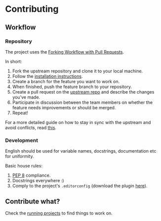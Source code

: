 # Contributing

## Workflow

### Repository

The project uses the [Forking Workflow with Pull Requests](https://www.atlassian.com/git/tutorials/making-a-pull-request).

In short:
1. Fork the upstream repository and clone it to your local machine.
1. Follow the [installation instructions](installation.md).
1. Create a branch for the feature you want to work on.
1. When finished, push the feature branch to your repository.
1. Create a pull request on the [upstream repo](https://github.com/TEDxNTUA/tedxntua2020) and describe the changes you've made.
1. Participate in discussion between the team members on whether the feature needs improvements or should be merged.
1. Repeat!

For a more detailed guide on how to stay in sync with the upstream and avoid conflicts, read [this](https://gist.github.com/Chaser324/ce0505fbed06b947d962).

### Development

English should be used for variable names, docstrings, documentation etc for uniformity.

Basic house rules:
1. [PEP 8](https://www.python.org/dev/peps/pep-0008/) compliance.
1. Docstrings everywhere :)
1. Comply to the project's `.editorconfig` (download the plugin [here](https://editorconfig.org/#download)).

## Contribute what?

Check the [running projects](https://github.com/TEDxNTUA/tedxntua2020/projects) to find things to work on.
